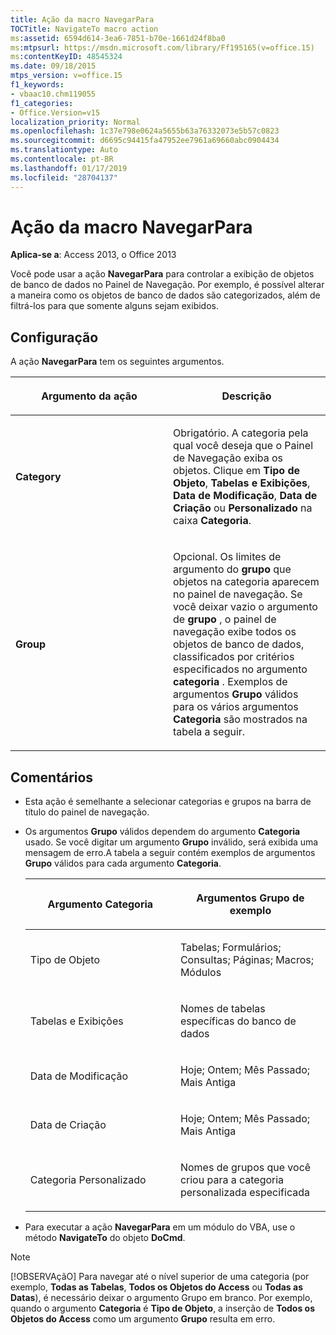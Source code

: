 ```yaml
---
title: Ação da macro NavegarPara
TOCTitle: NavigateTo macro action
ms:assetid: 6594d614-3ea6-7851-b70e-1661d24f8ba0
ms:mtpsurl: https://msdn.microsoft.com/library/Ff195165(v=office.15)
ms:contentKeyID: 48545324
ms.date: 09/18/2015
mtps_version: v=office.15
f1_keywords:
- vbaac10.chm119055
f1_categories:
- Office.Version=v15
localization_priority: Normal
ms.openlocfilehash: 1c37e798e0624a5655b63a76332073e5b57c0823
ms.sourcegitcommit: d6695c94415fa47952ee7961a69660abc0904434
ms.translationtype: Auto
ms.contentlocale: pt-BR
ms.lasthandoff: 01/17/2019
ms.locfileid: "28704137"
---
```

# <a name="navigateto-macro-action"></a>Ação da macro NavegarPara

**Aplica-se a**: Access 2013, o Office 2013

Você pode usar a ação **NavegarPara** para controlar a exibição de objetos de banco de dados no Painel de Navegação. Por exemplo, é possível alterar a maneira como os objetos de banco de dados são categorizados, além de filtrá-los para que somente alguns sejam exibidos.

## <a name="setting"></a>Configuração

A ação **NavegarPara** tem os seguintes argumentos.

<table>
<colgroup>
<col style="width: 50%" />
<col style="width: 50%" />
</colgroup>
<thead>
<tr class="header">
<th><p>Argumento da ação</p></th>
<th><p>Descrição</p></th>
</tr>
</thead>
<tbody>
<tr class="odd">
<td><p><strong>Category</strong></p></td>
<td><p>Obrigatório. A categoria pela qual você deseja que o Painel de Navegação exiba os objetos. Clique em <strong>Tipo de Objeto</strong>, <strong>Tabelas e Exibições</strong>, <strong>Data de Modificação</strong>, <strong>Data de Criação</strong> ou <strong>Personalizado</strong> na caixa <strong>Categoria</strong>.</p></td>
</tr>
<tr class="even">
<td><p><strong>Group</strong></p></td>
<td><p>Opcional. Os limites de argumento do <strong>grupo</strong> que objetos na categoria aparecem no painel de navegação. Se você deixar vazio o argumento de <strong>grupo</strong> , o painel de navegação exibe todos os objetos de banco de dados, classificados por critérios especificados no argumento <strong>categoria</strong> . Exemplos de argumentos  <strong>Grupo</strong> válidos para os vários argumentos <strong>Categoria</strong> são mostrados na tabela a seguir.</p></td>
</tr>
</tbody>
</table>


## <a name="remarks"></a>Comentários

- Esta ação é semelhante a selecionar categorias e grupos na barra de título do painel de navegação.

- Os argumentos **Grupo** válidos dependem do argumento **Categoria** usado. Se você digitar um argumento **Grupo** inválido, será exibida uma mensagem de erro.A tabela a seguir contém exemplos de argumentos **Grupo** válidos para cada argumento **Categoria**.
    
  <table>
  <colgroup>
  <col style="width: 50%" />
  <col style="width: 50%" />
  </colgroup>
  <thead>
  <tr class="header">
  <th><p>Argumento Categoria</p></th>
  <th><p>Argumentos Grupo de exemplo</p></th>
  </tr>
  </thead>
  <tbody>
  <tr class="odd">
  <td><p>Tipo de Objeto</p></td>
  <td><p>Tabelas; Formulários; Consultas; Páginas; Macros; Módulos</p></td>
  </tr>
  <tr class="even">
  <td><p>Tabelas e Exibições</p></td>
  <td><p>Nomes de tabelas específicas do banco de dados</p></td>
  </tr>
  <tr class="odd">
  <td><p>Data de Modificação</p></td>
  <td><p>Hoje; Ontem; Mês Passado; Mais Antiga</p></td>
  </tr>
  <tr class="even">
  <td><p>Data de Criação</p></td>
  <td><p>Hoje; Ontem; Mês Passado; Mais Antiga</p></td>
  </tr>
  <tr class="odd">
  <td><p>Categoria Personalizado</p></td>
  <td><p>Nomes de grupos que você criou para a categoria personalizada especificada</p></td>
  </tr>
  </tbody>
  </table>

- Para executar a ação **NavegarPara** em um módulo do VBA, use o método **NavigateTo** do objeto **DoCmd**.

> [!NOTE]
> [!OBSERVAçãO] Para navegar até o nível superior de uma categoria (por exemplo, **Todas as Tabelas**, **Todos os Objetos do Access** ou **Todas as Datas**), é necessário deixar o argumento Grupo em branco. Por exemplo, quando o argumento **Categoria** é **Tipo de Objeto**, a inserção de **Todos os Objetos do Access** como um argumento **Grupo** resulta em erro.


